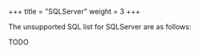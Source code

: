 +++
title = "SQLServer"
weight = 3
+++

The unsupported SQL list for SQLServer are as follows:

TODO
